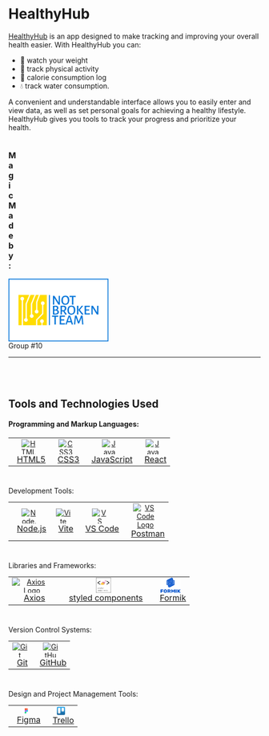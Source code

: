 # HealthyHub

<a href="https://annahort.github.io/HealthyHub/">HealthyHub</a> is an app
designed to make tracking and improving your overall health easier. With
HealthyHub you can:

- :muscle: watch your weight
- :runner: track physical activity
- :apple: calorie consumption log
- :droplet: track water consumption.

A convenient and understandable interface allows you to easily enter and view
data, as well as set personal goals for achieving a healthy lifestyle.
HealthyHub gives you tools to track your progress and prioritize your health.

<div style="display: flex; flex-direction: column; ">
    <h3 style='margin-right:500px;'>Magic Made by:</h3>
    <img src="./src/img/readme-img/not-broken-team-on-transparent-background.png" alt="Logo" width="200" />
</div>
Group #10

---

<h2 style="margin-top:80px">Tools and Technologies Used</h2>
<h4>Programming and Markup Languages:</h4>
<table align="center" style="margin-bottom:40px">
  <tr>
    <td align="center" style="border:none">
      <a href="https://developer.mozilla.org/en-US/docs/Web/Guide/HTML/HTML5" style="display: flex; flex-direction: column; align-items: center; justify-content: center;">
          <img src="https://img.icons8.com/color/48/000000/html-5--v1.png" alt="HTML5 Logo" width="30" height="30" style="vertical-align: middle;">
          <span style="font-size:1.17em; margin-left:10px">HTML5</span>
      </a>
    </td>
    <td align="center" style="border:none">
      <a href="https://developer.mozilla.org/en-US/docs/Web/CSS" style="display: flex; flex-direction: column; align-items: center; justify-content: center;">
          <img src="https://img.icons8.com/color/48/000000/css3.png" alt="CSS3 Logo" width="30" height="30" style="vertical-align: middle;">
          <span style="font-size:1.17em; margin-left:10px">CSS3</span>
      </a>
    </td>
    <td align="center" style="border:none">
      <a href="https://developer.mozilla.org/en-US/docs/Web/JavaScript" style="display: flex; flex-direction: column; align-items: center; justify-content: center;">
          <img src="https://img.icons8.com/color/48/000000/javascript--v1.png" alt="JavaScript Logo" width="30" height="30" style="vertical-align: middle;">
          <span style="font-size:1.17em; margin-left:10px">JavaScript</span>
      </a>
    </td>
     </td>
       <td align="center" style="border:none">
      <a href="https://react.dev/" style="display: flex; flex-direction: column; align-items: center; justify-content: center;">
          <img src="https://cdn.iconscout.com/icon/free/png-256/free-react-1-282599.png" alt="JavaScript Logo" width="30" height="30" style="vertical-align: middle;">
          <span style="font-size:1.17em; margin-left:10px">React</span>
      </a>
    </td>    
  </tr>
</table>
Development Tools:
<table align="center" style="margin-bottom:40px">
  <tr>
    <td align="center" style="border:none">
      <a href="https://nodejs.org/" style="display: flex; flex-direction: column; align-items: center; justify-content: center;">
          <img src="https://img.icons8.com/color/48/000000/nodejs.png" alt="Node.js Logo" width="30" height="30" style="vertical-align: middle;">
          <span style="font-size:1.17em; margin-left:10px">Node.js</span>
      </a>
    </td>
    <td align="center" style="border:none">
      <a href="https://vitejs.dev/" style="display: flex; flex-direction: column; align-items: center; justify-content: center;">
          <img src="https://vitejs.dev/logo.svg" alt="Vite Logo" width="30" height="30" style="vertical-align: middle;">
          <span style="font-size:1.17em; margin-left:10px">Vite</span>
      </a>
    </td>
    <td align="center" style="border:none">
      <a href="https://code.visualstudio.com/" style="display: flex; flex-direction: column; align-items: center; justify-content: center;">
          <img src="https://cdn.icon-icons.com/icons2/2107/PNG/512/file_type_vscode_icon_130084.png" alt="VS Code Logo" width="30" height="30" style="vertical-align: middle;">
          <span style="font-size:1.17em; margin-left:10px">VS Code</span>
      </a>
    </td>
    <td align="center" style="border:none">
      <a href="https://code.visualstudio.com/" style="display: flex; flex-direction: column; align-items: center; justify-content: center;">
          <img src="https://yt3.googleusercontent.com/X-rhKMndFm9hT9wIaJns1StBfGbFdLTkAROwm4UZ3n9ucrBky5CFIeeZhSszFXBgQjItzCD0SA=s900-c-k-c0x00ffffff-no-rj" alt="VS Code Logo" width="50" height="50" style="vertical-align: middle;">
          <span style="font-size:1.17em; margin-left:10px">Postman</span>
      </a>
    </td>
  </tr>
</table>
Libraries and Frameworks:
<!-- Libraries and Frameworks: -->
<table align="center" style="margin-bottom: 40px;">
  <tr>
    <td align="center" style="border:none;">
      <a href="https://axios-http.com/" style="display: flex; flex-direction: column; align-items: center; justify-content: center;">
        <img src="https://axios-http.com/assets/logo.svg" alt="Axios Logo" width="80" height="30" style="vertical-align: middle;">
        <span style="font-size: 1.17em; margin-left: 10px;">Axios</span>
      </a>
    </td>
    <td align="center" style="border:none;">
      <a href="https://styled-components.com/" style="display: flex; flex-direction: column; align-items: center; justify-content: center; margin-left: 10px;">
        <img src="./src/img/readme-img/styled-components.png" alt="styled components logo" width="30" height="30" style="vertical-align: middle;">
        <span style="font-size: 1.17em; margin-left: 10px;">styled components</span>
      </a>
    </td>
    <td align="center" style="border:none;">
      <a href="https://formik.org/docs/api/useFormik" style="display: flex; flex-direction: column; align-items: center; justify-content: center; margin-left: 10px;">
        <img src="./src/img/readme-img/formik.png" alt="Formik Logo" width="40" height="30" style="vertical-align: middle;">
        <span style="font-size: 1.17em; margin-left: 10px;">Formik</span>
      </a>
    </td>
  </tr>
</table>

Version Control Systems:

<table align="center" style="margin-bottom:40px">
  <tr>
    <td align="center" style="border:none">
      <a href="https://git-scm.com/" style="display: flex; flex-direction: column; align-items: center; justify-content: center;">
          <img src="https://img.icons8.com/color/48/000000/git.png" alt="Git Logo" width="30" height="30" style="vertical-align: middle;">
          <span style="font-size:1.17em; margin-left:10px">Git</span>
      </a>
    </td>
    <td align="center" style="border:none">
      <a href="https://github.com/" style="display: flex; flex-direction: column; align-items: center; justify-content: center;">
          <img src="https://img.icons8.com/color/48/000000/github--v1.png" alt="GitHub Logo" width="30" height="30" style="vertical-align: middle;">
          <span style="font-size:1.17em; margin-left:10px">GitHub</span>
      </a>
    </td>
  </tr>
</table>
Design and Project Management Tools:
<table align="center">
  <tr>
    <td align="center" style="border:none">
      <a href="https://www.figma.com/" style="display: flex; flex-direction: column; align-items: center; justify-content: center;">
          <img src="./src/img/readme-img/figma.png" alt="Figma Logo" width="15"  style="vertical-align: middle;">
          <span style="font-size:1.17em; margin-left:10px">Figma</span>
      </a>
    </td>
    <td align="center" style="border:none">
      <a href="https://trello.com/" style="display: flex; flex-direction: column; align-items: center; justify-content: center;">
          <img src="./src/img/readme-img/trello.jpg" alt="Trello Logo" width="30"  style="vertical-align: middle;">
          <span style="font-size:1.17em; margin-left:10px">Trello</span>
      </a>
    </td>
  </tr>
</table>
